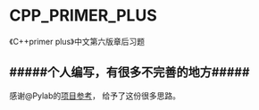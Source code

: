 # CPP_PRIMER_PLUS

《C++primer plus》中文第六版章后习题

#####个人编写，有很多不完善的地方#####
----
感谢@Pylab的[项目参考](https://github.com/PytLab/Cpp-Primer-Plus)，
给予了这份很多思路。